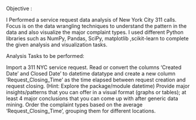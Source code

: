 Objective :

I Performed a service request data analysis of New York City 311 calls. Focus is on the data wrangling techniques to understand the pattern in the data and also visualize the major complaint types. I used different Python libraries such as NumPy,  Pandas, SciPy,  matplotlib ,scikit-learn to complete the given analysis and visualization tasks.



Analysis Tasks to be performed:

Import a 311 NYC service request.
Read or convert the columns ‘Created Date’ and Closed Date’ to datetime datatype and create a new column ‘Request_Closing_Time’ as the time elapsed between request creation and request closing. (Hint: Explore the package/module datetime)
Provide major insights/patterns that you can offer in a visual format (graphs or tables); at least 4 major conclusions that you can come up with after generic data mining.
Order the complaint types based on the average ‘Request_Closing_Time’, grouping them for different locations.
